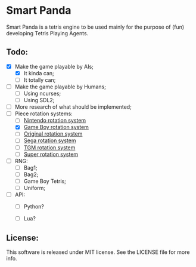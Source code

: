 # Smart Panda

Smart Panda is a tetris engine to be used mainly for the purpose of (fun) developing Tetris Playing Agents.

## Todo:
  - [x] Make the game playable by AIs;
    - [x] It kinda can;
    - [ ] It totally can;
  - [ ] Make the game playable by Humans;
    - [ ] Using ncurses;
    - [ ] Using SDL2;
  - [ ] More research of what should be implemented;
  - [ ] Piece rotation systems:
    - [ ] [Nintendo rotation system](https://cdn.wikimg.net/en/strategywiki/images/5/53/Tetris_rotation_Nintendo.png)
    - [x] [Game Boy rotation system](https://cdn.wikimg.net/en/strategywiki/images/4/4d/Tetris_rotation_Gameboy.png)
    - [ ] [Original rotation system](http://tetris.wikia.com/wiki/Original_Rotation_System)
    - [ ] [Sega rotation system](https://cdn.wikimg.net/en/strategywiki/images/7/70/Tetris_rotation_Sega.png)
    - [ ] [TGM rotation system](https://tetris.wiki/TGM_Rotation)
    - [ ] [Super rotation system](https://strategywiki.org/wiki/File:Tetris_rotation_super.png)
  - [ ] RNG:
    - [ ] Bag1;
    - [ ] Bag2;
    - [ ] Game Boy Tetris;
    - [ ] Uniform;
  - [ ] API:
    - [ ] Python?
    - [ ] Lua?


## License:
  This software is released under MIT license. See the LICENSE file for more info.
